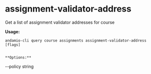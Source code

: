 # assignment-validator-address
Get a list of assignment validator addresses for course



**Usage:**
```
andamio-cli query course assignments assignment-validator-address [flags]

```


```

**Options:**
```
--policy string
```


